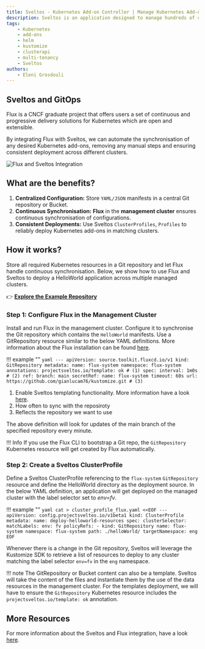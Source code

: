 ```yaml
---
title: Sveltos - Kubernetes Add-on Controller | Manage Kubernetes Add-ons with Ease | GitOps | Flux Integration
description: Sveltos is an application designed to manage hundreds of clusters by providing declarative APIs to deploy Kubernetes add-ons across multiple clusters.
tags:
    - Kubernetes
    - add-ons
    - helm
    - kustomize
    - clusterapi
    - multi-tenancy
    - Sveltos
authors:
    - Eleni Grosdouli
---
```


## Sveltos and GitOps

Flux is a CNCF graduate project that offers users a set of continuous and progressive delivery solutions for Kubernetes which are open and extensible.

By integrating Flux with Sveltos, we can automate the synchronisation of any desired Kubernetes add-ons, removing any manual steps and ensuring consistent deployment across different clusters.

![Flux and Sveltos Integration](../assets/flux_and_sveltos.png)

## What are the benefits?

1. **Centralized Configuration:** Store `YAML/JSON` manifests in a central Git repository or Bucket.
2. **Continuous Synchronisation:** **Flux** in the **management cluster** ensures continuous synchronisation of configurations.
3. **Consistent Deployments:** Use Sveltos `ClusterProfiles`, `Profiles` to reliably deploy Kubernetes add-ons in matching clusters.

## How it works?

Store all required Kubernetes resources in a Git repository and let Flux handle continuous synchronisation. Below, we show how to use Flux and Sveltos to deploy a HelloWorld application across multiple managed clusters.

👉 **[Explore the Example Repository](https://github.com/gianlucam76/kustomize/)**

### Step 1: Configure Flux in the Management Cluster

Install and run Flux in the management cluster. Configure it to synchronise the Git repository which contains the `HelloWorld` manifests. Use a GitRepository resource similar to the below YAML definitions. More information about the Flux installation can be found [here](https://medium.com/r/?url=https%3A%2F%2Ffluxcd.io%2Fflux%2Finstallation%2F).

!!! example ""
    ```yaml
    ---
    apiVersion: source.toolkit.fluxcd.io/v1
    kind: GitRepository
    metadata:
      name: flux-system
      namespace: flux-system
      annotations:
        projectsveltos.io/template: ok # (1)
    spec:
      interval: 1m0s # (2)
      ref:
        branch: main
      secretRef:
        name: flux-system
      timeout: 60s
      url: https://github.com/gianlucam76/kustomize.git # (3)
    ```

1. Enable Sveltos templating functionality. More information have a look [here](../template/intro_template.md).
2. How often to sync with the reposiroty
3. Reflects the repository we want to use

The above definition will look for updates of the main branch of the specified repository every minute.

!!! Info
    If you use the Flux CLI to bootstrap a Git repo, the `GitRepository` Kubernetes resource will get created by Flux automatically.

### Step 2: Create a Sveltos ClusterProfile

Define a Sveltos ClusterProfile referencing to the `flux-system` `GitRepository` resource and define the HelloWorld directory as the deployment source. In the below YAML definition, an application will get deployed on the managed cluster with the label selector set to *env=fv*.

!!! example ""
    ```yaml
    cat > cluster_profile_flux.yaml <<EOF
    ---
    apiVersion: config.projectsveltos.io/v1beta1
    kind: ClusterProfile
    metadata:
      name: deploy-helloworld-resources
    spec:
      clusterSelector:
        matchLabels:
          env: fv
      policyRefs:
      - kind: GitRepository
        name: flux-system
        namespace: flux-system
        path: ./helloWorld/
        targetNamespace: eng
    EOF
    ```

Whenever there is a change in the Git repository, Sveltos will leverage the Kustomize SDK to retrieve a list of resources to deploy to any cluster matching the label selector `env=fv` in the `eng` namespace.

!!! note
    The GitRepository or Bucket content can also be a template. Sveltos will take the content of the files and instantiate them by the use of the data resources in the management cluster. For the templates deployment, we will have to ensure the `GitRepository` Kubernetes resource includes the `projectsveltos.io/template: ok` annotation.

## More Resources

For more information about the Sveltos and Flux integration, have a look [here](../addons/example_flux_sources.md).
